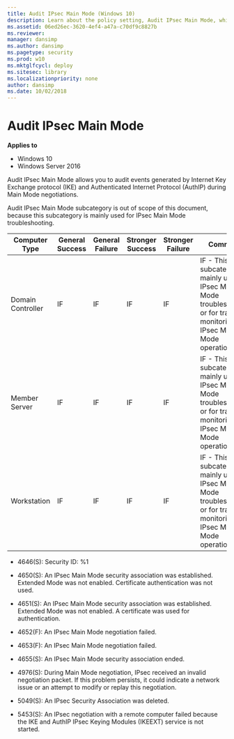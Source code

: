 ```yaml
---
title: Audit IPsec Main Mode (Windows 10)
description: Learn about the policy setting, Audit IPsec Main Mode, which determines if the results of certain protocols generate events during Main Mode negotiations.
ms.assetid: 06ed26ec-3620-4ef4-a47a-c70df9c8827b
ms.reviewer:
manager: dansimp
ms.author: dansimp
ms.pagetype: security
ms.prod: w10
ms.mktglfcycl: deploy
ms.sitesec: library
ms.localizationpriority: none
author: dansimp
ms.date: 10/02/2018
---
```


# Audit IPsec Main Mode

**Applies to**
-   Windows 10
-   Windows Server 2016

Audit IPsec Main Mode allows you to audit events generated by Internet Key Exchange protocol (IKE) and Authenticated Internet Protocol (AuthIP) during Main Mode negotiations.

Audit IPsec Main Mode subcategory is out of scope of this document, because this subcategory is mainly used for IPsec Main Mode troubleshooting.

| Computer Type     | General Success | General Failure | Stronger Success | Stronger Failure | Comments |
|-------------------|-----------------|-----------------|------------------|------------------|----------|
| Domain Controller | IF              | IF              | IF               | IF               | IF - This subcategory is mainly used for IPsec Main Mode troubleshooting, or for tracing or monitoring IPsec Main Mode operations. |
| Member Server     | IF              | IF              | IF               | IF               | IF - This subcategory is mainly used for IPsec Main Mode troubleshooting, or for tracing or monitoring IPsec Main Mode operations. |
| Workstation       | IF              | IF              | IF               | IF               | IF - This subcategory is mainly used for IPsec Main Mode troubleshooting, or for tracing or monitoring IPsec Main Mode operations. |

- 4646(S): Security ID: %1

- 4650(S): An IPsec Main Mode security association was established. Extended Mode was not enabled. Certificate authentication was not used.

- 4651(S): An IPsec Main Mode security association was established. Extended Mode was not enabled. A certificate was used for authentication.

- 4652(F): An IPsec Main Mode negotiation failed.

- 4653(F): An IPsec Main Mode negotiation failed.

- 4655(S): An IPsec Main Mode security association ended.

- 4976(S): During Main Mode negotiation, IPsec received an invalid negotiation packet. If this problem persists, it could indicate a network issue or an attempt to modify or replay this negotiation.

- 5049(S): An IPsec Security Association was deleted.

- 5453(S): An IPsec negotiation with a remote computer failed because the IKE and AuthIP IPsec Keying Modules (IKEEXT) service is not started.

